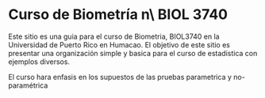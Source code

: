 # Curso de Biometría n\ BIOL 3740
Este sitio es una guia para el curso de Biometria, BIOL3740 en la Universidad de Puerto Rico en Humacao.  El objetivo de este sitio es presentar una organización simple y basica para el curso de estadistica con ejemplos diversos. 

El curso hara enfasis en los supuestos de las pruebas parametrica y no-paramétrica


